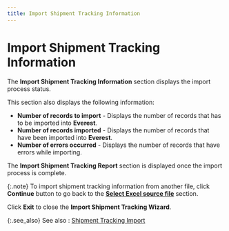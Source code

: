 ```yaml
---
title: Import Shipment Tracking Information
---
```


# Import Shipment Tracking Information


The **Import Shipment Tracking Information**  section displays the import process status.


This section also displays the following information:

- **Number 
 of records to import** - Displays the number of records that has  to be imported into **Everest**.
- **Number 
 of records imported** - Displays the number of records that have  been imported into **Everest**.
- **Number 
 of errors occurred** - Displays the number of records that have errors  while importing.



The **Import Shipment Tracking Report**  section is displayed once the import process is complete.


{:.note}
To import shipment tracking information from another file, click  **Continue** button to go back to  the [**Select 
 Excel source file**]({{site.utl_baseurl}}/db-utils/shipment-tracking-import/select_excel_source_file_section.html) section.


Click **Exit** to close the **Import Shipment Tracking Wizard**.


{:.see_also}
See also
: [Shipment  Tracking Import]({{site.utl_baseurl}}/db-utils/shipment-tracking-import/shipment_tracking_import.html)
